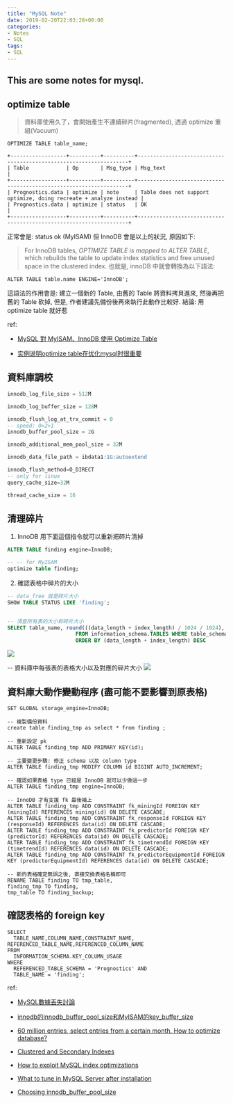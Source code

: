 ```yaml
---
title: "MySQL Note"
date: 2019-02-20T22:03:28+08:00
categories:
- Notes
- SQL
tags:
- SQL
---
```


## This are some notes for mysql. 

<!--more-->



## optimize table
> 資料庫使用久了，會開始產生不連續碎片(fragmented), 透過 optimize 重組(Vacuum)

```sql=
OPTIMIZE TABLE table_name;
```
```
+------------------+----------+----------+-------------------------------------------------------------------+
| Table            | Op       | Msg_type | Msg_text                                                          |
+------------------+----------+----------+-------------------------------------------------------------------+
| Prognostics.data | optimize | note     | Table does not support optimize, doing recreate + analyze instead |
| Prognostics.data | optimize | status   | OK                                                                |
+------------------+----------+----------+-------------------------------------------------------------------+
```
正常會是: status ok (MyISAM)
但 InnoDB 會是以上的狀況, 原因如下:

> For InnoDB tables, *OPTIMIZE TABLE is mapped to ALTER TABLE*, which rebuilds the table to update index statistics and free unused space in the clustered index.
也就是, innoDB 中就會轉換為以下語法:
```
ALTER TABLE table.name ENGINE='InnoDB';
```
這語法的作用會是: 建立一個新的 Table, 由舊的 Table 將資料拷貝進來, 然後再把舊的 Table 砍掉, 但是, 作者建議先備份後再來執行此動作比較好.
結論: 用 optimize table 就好惹

ref:

 - [MySQL 對 MyISAM、InnoDB 使用 Optimize Table](https://blog.longwin.com.tw/2012/03/mysql-myisam-innodb-optimize-2012/)

 - [实例说明optimize table在优化mysql时很重要](http://blog.51yip.com/mysql/1222.html)


## 資料庫調校

```sql
innodb_log_file_size = 512M

innodb_log_buffer_size = 128M

innodb_flush_log_at_trx_commit = 0
-- speed: 0>2>1
innodb_buffer_pool_size = 2G

innodb_additional_mem_pool_size = 32M

innodb_data_file_path = ibdata1:1G:autoextend

innodb_flush_method=O_DIRECT
-- only for linux
query_cache_size=32M

thread_cache_size = 16
```

## 清理碎片

1. InnoDB 用下面這個指令就可以重新把碎片清掉
```sql
ALTER TABLE finding engine=InnoDB;

-- -- for MyISAM
optimize table finding; 
```
2. 確認表格中碎片的大小
```sql
-- data_free 就是碎片大小
SHOW TABLE STATUS LIKE 'finding';


-- 清查所有表的大小和碎片大小
SELECT table_name, round(((data_length + index_length) / 1024 / 1024), 2) as table_size, round(((data_free) / 1024 / 1024), 2) as fragmentation_size
                      FROM information_schema.TABLES WHERE table_schema="Prognostics" 
                      ORDER BY (data_length + index_length) DESC

```
![](https://i.imgur.com/SEhEaeC.png)

-- 資料庫中每張表的表格大小以及對應的碎片大小
![](https://i.imgur.com/H00GwfG.png)


## 資料庫大動作變動程序 (盡可能不要影響到原表格)

```sql=
SET GLOBAL storage_engine=InnoDB;

-- 複製備份資料
create table finding_tmp as select * from finding ;

-- 重新設定 pk
ALTER TABLE finding_tmp ADD PRIMARY KEY(id);

-- 主要變更步驟: 修正 schema 以及 column type
ALTER TABLE finding_tmp MODIFY COLUMN id BIGINT AUTO_INCREMENT;

-- 確認如果表格 type 已經是 InnoDB 就可以少做這一步
ALTER TABLE finding_tmp engine=InnoDB;

-- InnoDB 才有支援 fk 最後補上
ALTER TABLE finding_tmp ADD CONSTRAINT fk_miningId FOREIGN KEY (miningId) REFERENCES mining(id) ON DELETE CASCADE;
ALTER TABLE finding_tmp ADD CONSTRAINT fk_responseId FOREIGN KEY (responseId) REFERENCES data(id) ON DELETE CASCADE;
ALTER TABLE finding_tmp ADD CONSTRAINT fk_predictorId FOREIGN KEY (predictorId) REFERENCES data(id) ON DELETE CASCADE;
ALTER TABLE finding_tmp ADD CONSTRAINT fk_timetrendId FOREIGN KEY (timetrendId) REFERENCES data(id) ON DELETE CASCADE;
ALTER TABLE finding_tmp ADD CONSTRAINT fk_predictorEquipmentId FOREIGN KEY (predictorEquipmentId) REFERENCES data(id) ON DELETE CASCADE;

-- 新的表格確定無誤之後, 直接交換表格名稱即可
RENAME TABLE finding TO tmp_table,
finding_tmp TO finding,
tmp_table TO finding_backup;
```

## 確認表格的 foreign key

```sql=
SELECT 
  TABLE_NAME,COLUMN_NAME,CONSTRAINT_NAME, REFERENCED_TABLE_NAME,REFERENCED_COLUMN_NAME
FROM
  INFORMATION_SCHEMA.KEY_COLUMN_USAGE
WHERE
  REFERENCED_TABLE_SCHEMA = 'Prognostics' AND
  TABLE_NAME = 'finding';
```

ref:

 - [MySQL數據丟失討論](https://read01.com/zh-tw/jjjzjE.html#.WiZ_h0j0BhE)

 - [innodb的innodb_buffer_pool_size和MyISAM的key_buffer_size](http://www.cnblogs.com/zsmynl/p/3602922.html)

 - [60 million entries, select entries from a certain month. How to optimize database?](https://stackoverflow.com/questions/5451190/60-million-entries-select-entries-from-a-certain-month-how-to-optimize-databas/5451389#5451389)

 - [Clustered and Secondary Indexes](https://dev.mysql.com/doc/refman/8.0/en/innodb-index-types.html)

 - [How to exploit MySQL index optimizations](https://www.xaprb.com/blog/2006/07/04/how-to-exploit-mysql-index-optimizations/)

 - [What to tune in MySQL Server after installation](https://www.percona.com/blog/2006/09/29/what-to-tune-in-mysql-server-after-installation/)

 - [Choosing innodb_buffer_pool_size](https://www.percona.com/blog/2007/11/03/choosing-innodb_buffer_pool_size/)
